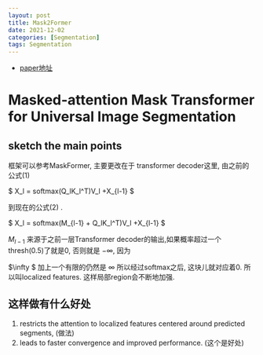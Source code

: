 ```yaml
---
layout: post
title: Mask2Former
date: 2021-12-02
categories: [Segmentation]
tags: Segmentation
---
```

<!--more-->


- [paper地址](https://arxiv.org/abs/2112.01527)

# Masked-attention Mask Transformer for Universal Image Segmentation

## sketch the main points

框架可以参考MaskFormer, 主要更改在于 transformer decoder这里, 由之前的 公式(1)

$ X_l = softmax(Q_lK_l^T)V_l +X_{l-1} $

到现在的公式(2) .


$ X_l = softmax(M_{l-1} + Q_lK_l^T)V_l +X_{l-1} $


$M_{l-1}$ 来源于之前一层Transformer decoder的输出,如果概率超过一个thresh(0.5)了就是0, 否则就是 $-\infty$, 因为

$\infty $ 加上一个有限的仍然是 $\infty$ 所以经过softmax之后, 这块儿就对应着0. 所以叫localized features.
这样局部region会不断地加强.

## 这样做有什么好处


1. restricts the attention to localized features centered around predicted segments, (做法)
2. leads to faster convergence and improved performance. (这个是好处)
